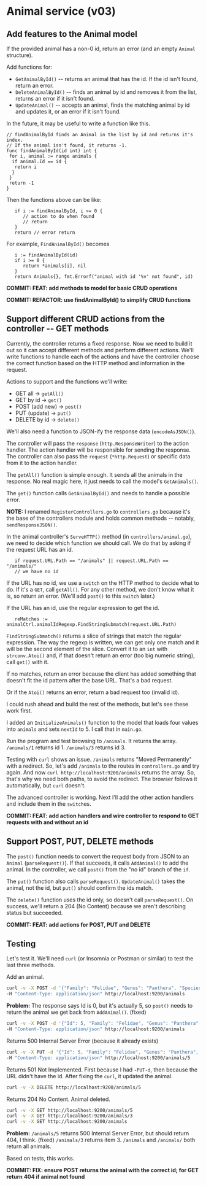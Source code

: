 # Animal service (v03)

## Add features to the Animal model

If the provided animal has a non-0 id, return an error (and an empty `Animal` structure).

Add functions for:

* `GetAnimalById()` -- returns an animal that has the id. If the id isn't found, return an error.
* `DeleteAnimalById()` -- finds an animal by id and removes it from the list, returns an error if it isn't found.
* `UpdateAnimal()` -- accepts an animal, finds the matching animal by id and updates it, or an error if it isn't found.

In the future, it may be useful to write a function like this.

```golang
// findAnimalById finds an Animal in the list by id and returns it's index.
// If the animal isn't found, it returns -1.
func findAnimalById(id int) int {
 for i, animal := range animals {
  if animal.Id == id {
   return i
  }
 }
 return -1
}
```

Then the functions above can be like:

```golang
   if i := findAnimalById, i >= 0 {
      // action to do when found
      // return
   }
   return // error return
```

For example, `FindAnimalById()` becomes

```golang
   i := findAnimalById(id)
   if i >= 0 {
      return *animals[i], nil
   }
   return Animals{}, fmt.Errorf("animal with id '%v' not found", id)
```

**COMMIT: FEAT: add methods to model for basic CRUD operations**

**COMMIT: REFACTOR: use findAnimalById() to simplify CRUD functions**

## Support different CRUD actions from the controller -- GET methods

Currently, the controller returns a fixed response. Now we need to build it out so it can accept different methods and perform different actions. We'll write functions to handle each of the actions and have the controller choose the correct function based on the HTTP method and information in the request.

Actions to support and the functions we'll write:

* GET all -> `getAll()`
* GET by id -> `get()`
* POST (add new) -> `post()`
* PUT (update) -> `put()`
* DELETE by id -> `delete()`

We'll also need a function to JSON-ify the response data (`encodeAsJSON()`).

The controller will pass the `response` (`http.ResponseWriter`) to the action handler. The action handler will be responsible for sending the response. The controller can also pass the `request` (`*http.Request`) or specific data from it to the action handler.

The `getAll()` function is simple enough. It sends all the animals in the response. No real magic here, it just needs to call the model's `GetAnimals()`.

The `get()` function calls `GetAnimalById()` and needs to handle a possible error.

**NOTE:** I renamed `RegisterControllers.go` to `controllers.go` because it's the base of the controllers module and holds common methods -- notably, `sendResponseJSON()`.

In the animal controller's `ServeHTTP()` method (in `controllers/animal.go`), we need to decide which function we should call. We do that by asking if the request URL has an id.

```golang
   if request.URL.Path == "/animals" || request.URL.Path == "/animals/"
   // we have no id
```

If the URL has no id, we use a `switch` on the HTTP method to decide what to do. If it's a `GET`, call `getAll()`. For any other method, we don't know what it is, so return an error. (We'll add `post()` to this `switch` later.)

If the URL has an id, use the regular expression to get the id.

```golang
   reMatches := animalCtrl.animalIdRegexp.FindStringSubmatch(request.URL.Path)
```

`FindStringSubmatch()` returns a slice of strings that match the regular expression. The way the regexp is written, we can get only one match and it will be the second element of the slice. Convert it to an `int` with `strconv.Atoi()` and, if that doesn't return an error (too big numeric string), call `get()` with it.

If no matches, return an error because the client has added something that doesn't fit the id pattern after the base URL. That's a bad request.

Or if the `Atoi()` returns an error, return a bad request too (invalid id).

I could rush ahead and build the rest of the methods, but let's see these work first.

I added an `InitializeAnimals()` function to the model that loads four values into `animals` and sets `nextId` to 5. I call that in `main.go`.

Run the program and test browsing to `/animals`. It returns the array. `/animals/1` returns id 1. `/animals/3` returns id 3.

Testing with `curl` shows an issue. `/animals` returns "Moved Permanently" with a redirect. So, let's add `/animals` to the routes in `controllers.go` and try again. And now `curl http://localhost:9200/animals` returns the array. So, that's why we need both paths, to avoid the redirect. The browser follows it automatically, but `curl` doesn't.

The advanced controller is working. Next I'll add the other action handlers and include them in the `switch`es.

**COMMIT: FEAT: add action handlers and wire controller to respond to GET requests with and without an id**

## Support POST, PUT, DELETE methods

The `post()` function needs to convert the request body from JSON to an `Animal` (`parseRequest()`). If that succeeds, it calls `AddAnimal()` to add the animal. In the controller, we call `post()` from the "no id" branch of the `if`.

The `put()` function also calls `parseRequest()`. `UpdateAnimal()` takes the animal, not the id, but `put()` should confirm the ids match.

The `delete()` function uses the id only, so doesn't call `parseRequest()`. On success, we'll return a 204 (No Content) because we aren't describing status but succeeded.

**COMMIT: FEAT: add actions for POST, PUT and DELETE**

## Testing

Let's test it. We'll need `curl` (or Insomnia or Postman or similar) to test the last three methods.

Add an animal.

```bash
curl -v -X POST -d '{"Family": "Felidae", "Genus": "Panthera", "Species": "tigris", "CommonName": "Tiger"}' \
-H "Content-Type: application/json" http://localhost:9200/animals
```

**Problem:** The response says Id is 0, but it's actually 5, so `post()` needs to return the animal we get back from `AddAnimal()`. (fixed)

```bash
curl -v -X POST -d '{"Id": 5, "Family": "Felidae", "Genus": "Panthera", "Species": "onca", "CommonName": "Jaguar"}' \
-H "Content-Type: application/json" http://localhost:9200/animals
```

Returns 500 Internal Server Error (because it already exists)

```bash
curl -v -X PUT -d '{"Id": 5, "Family": "Felidae", "Genus": "Panthera", "Species": "onca", "CommonName": "Jaguar"}' \
-H "Content-Type: application/json" http://localhost:9200/animals/5
```

Returns 501 Not Implemented. First because I had `-PUT-d`, then because the URL didn't have the id. After fixing the `curl`, it updated the animal.

```bash
curl -v -X DELETE http://localhost:9200/animals/5
```

Returns 204 No Content. Animal deleted.

```bash
curl -v -X GET http://localhost:9200/animals/5
curl -v -X GET http://localhost:9200/animals/3
curl -v -X GET http://localhost:9200/animals
```

**Problem:** `/animals/5` returns 500 Internal Server Error, but should return 404, I think. (fixed)
`/animals/3` returns item 3.
`/animals` and `/animals/` both return all animals.

Based on tests, this works.

**COMMIT: FIX: ensure POST returns the animal with the correct id; for GET return 404 if animal not found**
